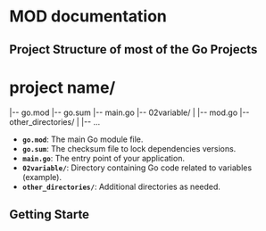 # MOD documentation

## Project Structure of most of the Go Projects

# project name/
|-- go.mod
|-- go.sum
|-- main.go
|-- 02variable/
| |-- mod.go
|-- other_directories/
| |-- ...

- **`go.mod`**: The main Go module file.
- **`go.sum`**: The checksum file to lock dependencies versions.
- **`main.go`**: The entry point of your application.
- **`02variable/`**: Directory containing Go code related to variables (example).
- **`other_directories/`**: Additional directories as needed.

## Getting Starte